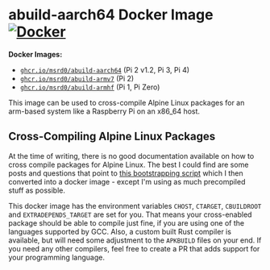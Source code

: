# abuild-aarch64 Docker Image [![Docker](https://github.com/msrd0/docker-abuild-aarch64/workflows/Docker/badge.svg)](https://github.com/msrd0/docker-abuild-aarch64/actions?query=workflow%3ADocker)

**Docker Images:**
 - [`ghcr.io/msrd0/abuild-aarch64`](https://github.com/users/msrd0/packages/container/package/abuild-aarch64) (Pi 2 v1.2, Pi 3, Pi 4)
 - [`ghcr.io/msrd0/abuild-armv7`](https://github.com/users/msrd0/packages/container/package/abuild-armv7) (Pi 2)
 - [`ghcr.io/msrd0/abuild-armhf`](https://github.com/users/msrd0/packages/container/package/abuild-armhf) (Pi 1, Pi Zero)

This image can be used to cross-compile Alpine Linux packages for an arm-based system like a Raspberry Pi on an x86_64 host.

## Cross-Compiling Alpine Linux Packages

At the time of writing, there is no good documentation available on how to cross compile packages for Alpine Linux. The
best I could find are some posts and questions that point to
[this bootstrapping script](https://github.com/alpinelinux/aports/blob/master/scripts/bootstrap.sh)
which I then converted into a docker image - except I'm using as much precompiled stuff as possible.

This docker image has the environment variables `CHOST`, `CTARGET`, `CBUILDROOT` and `EXTRADEPENDS_TARGET` are set for
you. That means your cross-enabled package should be able to compile just fine, if you are using one of the languages
supported by GCC. Also, a custom built Rust compiler is available, but will need some adjustment to the `APKBUILD` files
on your end. If you need any other compilers, feel free to create a PR that adds support for your programming language.
